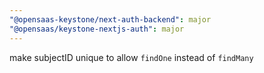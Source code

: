 ```yaml
---
"@opensaas-keystone/next-auth-backend": major
"@opensaas/keystone-nextjs-auth": major
---
```


make subjectID unique to allow `findOne` instead of `findMany`
